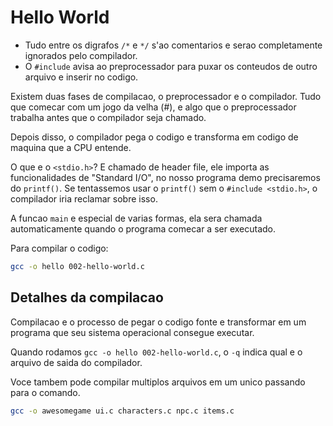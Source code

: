 # Hello World

- Tudo entre os digrafos `/*` e `*/` s'ao comentarios e serao completamente ignorados pelo compilador.
- O `#include` avisa ao preprocessador para puxar os conteudos de outro arquivo e inserir no codigo.

Existem duas fases de compilacao, o preprocessador e o compilador.
Tudo que comecar com um jogo da velha (#), e algo que o preprocessador trabalha antes que o compilador seja chamado.

Depois disso, o compilador pega o codigo e transforma em codigo de maquina que a CPU entende.

O que e o `<stdio.h>`? E chamado de header file, ele importa as
funcionalidades de "Standard I/O", no nosso programa demo precisaremos do `printf()`.
Se tentassemos usar o `printf()` sem o `#include <stdio.h>`, o compilador iria reclamar sobre isso.

A funcao `main` e especial de varias formas, ela sera chamada automaticamente quando
o programa comecar a ser executado.

Para compilar o codigo:

```bash
gcc -o hello 002-hello-world.c
```

## Detalhes da compilacao

Compilacao e o processo de pegar o codigo fonte e transformar em um programa
que seu sistema operacional consegue executar.

Quando rodamos `gcc -o hello 002-hello-world.c`, o `-q` indica qual e o arquivo
de saida do compilador.

Voce tambem pode compilar multiplos arquivos em um unico passando para o comando.

```bash
gcc -o awesomegame ui.c characters.c npc.c items.c
```
